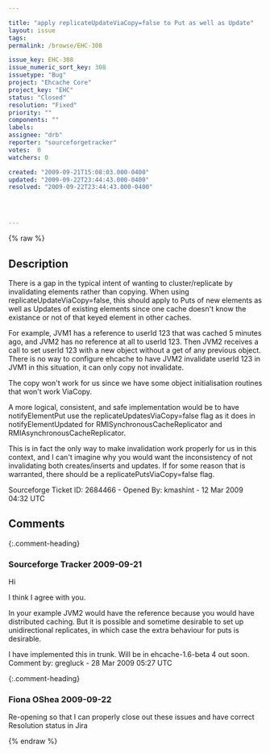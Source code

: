 ```yaml
---

title: "apply replicateUpdateViaCopy=false to Put as well as Update"
layout: issue
tags: 
permalink: /browse/EHC-308

issue_key: EHC-308
issue_numeric_sort_key: 308
issuetype: "Bug"
project: "Ehcache Core"
project_key: "EHC"
status: "Closed"
resolution: "Fixed"
priority: ""
components: ""
labels: 
assignee: "drb"
reporter: "sourceforgetracker"
votes:  0
watchers: 0

created: "2009-09-21T15:08:03.000-0400"
updated: "2009-09-22T23:44:43.000-0400"
resolved: "2009-09-22T23:44:43.000-0400"




---
```


{% raw %}

## Description

<div markdown="1" class="description">

There is a gap in the typical intent of wanting to cluster/replicate by invalidating elements rather than copying.  When using replicateUpdateViaCopy=false, this should apply to Puts of new elements as well as Updates of existing elements since one cache doesn't know the existance or not of that keyed element in other caches.  

For example, JVM1 has a reference to userId 123 that was cached 5 minutes ago, and JVM2 has no reference at all to userId 123.  Then JVM2 receives a call to set userId 123 with a new object without a get of any previous object.  There is no way to configure ehcache to have JVM2 invalidate userId 123 in JVM1 in this situation, it can only copy not invalidate.

The copy won't work for us since we have some object initialisation routines that won't work ViaCopy.

A more logical, consistent, and safe implementation would be to have notifyElementPut use the replicateUpdatesViaCopy=false flag as it does in notifyElementUpdated for RMISynchronousCacheReplicator and RMIAsynchronousCacheReplicator.

This is in fact the only way to make invalidation work properly for us in this context, and I can't imagine why you would want the inconsistency of not invalidating both creates/inserts and updates.  If for some reason that is warranted, there should be a replicatePutsViaCopy=false flag.


Sourceforge Ticket ID: 2684466 - Opened By: kmashint - 12 Mar 2009 04:32 UTC

</div>

## Comments


{:.comment-heading}
### **Sourceforge Tracker** <span class="date">2009-09-21</span>

<div markdown="1" class="comment">

Hi

I think I agree with you.

In your example JVM2 would have the reference because you would have distributed caching. But it is possible and sometime desirable to set up unidirectional replicates, in which case the extra behaviour for puts is desirable.

I have implemented this in trunk. Will be in ehcache-1.6-beta 4 out soon.
Comment by: gregluck - 28 Mar 2009 05:27 UTC

</div>


{:.comment-heading}
### **Fiona OShea** <span class="date">2009-09-22</span>

<div markdown="1" class="comment">

Re-opening so that I can properly close out these issues and have correct Resolution status in Jira

</div>



{% endraw %}
